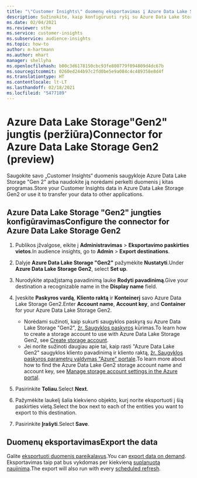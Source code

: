 ```yaml
---
title: "\"Customer Insights\" duomenų eksportavimas į Azure Data Lake Storage \"Gen2\""
description: Sužinokite, kaip konfigūruoti ryšį su Azure Data Lake Storage "Gen2".
ms.date: 02/04/2021
ms.reviewer: sthe
ms.service: customer-insights
ms.subservice: audience-insights
ms.topic: how-to
author: m-hartmann
ms.author: mhart
manager: shellyha
ms.openlocfilehash: b00c3d6178150cbc93fe800779f094809d4dc67b
ms.sourcegitcommit: 0260ed244b97c2fd0be5e9a084c4c489358e8d4f
ms.translationtype: HT
ms.contentlocale: lt-LT
ms.lasthandoff: 02/18/2021
ms.locfileid: "5477189"
---
```

# <a name="connector-for-azure-data-lake-storage-gen2-preview"></a><span data-ttu-id="3bc55-103">Azure Data Lake Storage"Gen2" jungtis (peržiūra)</span><span class="sxs-lookup"><span data-stu-id="3bc55-103">Connector for Azure Data Lake Storage Gen2 (preview)</span></span>

<span data-ttu-id="3bc55-104">Saugokite savo „Customer Insights“ duomenis saugykloje Azure Data Lake Storage "Gen 2" arba naudokite ją norėdami perkelti duomenis į kitas programas.</span><span class="sxs-lookup"><span data-stu-id="3bc55-104">Store your Customer Insights data in Azure Data Lake Storage Gen2 or use it to transfer your data to other applications.</span></span>

## <a name="configure-the-connector-for-azure-data-lake-storage-gen2"></a><span data-ttu-id="3bc55-105">Azure Data Lake Storage "Gen2" jungties konfigūravimas</span><span class="sxs-lookup"><span data-stu-id="3bc55-105">Configure the connector for Azure Data Lake Storage Gen2</span></span>

1. <span data-ttu-id="3bc55-106">Publikos įžvalgose, eikite į **Administravimas** > **Eksportavimo paskirties vietos**.</span><span class="sxs-lookup"><span data-stu-id="3bc55-106">In audience insights, go to **Admin** > **Export destinations**.</span></span>

1. <span data-ttu-id="3bc55-107">Dalyje **Azure Data Lake Storage "Gen2"** pažymėkite **Nustatyti**.</span><span class="sxs-lookup"><span data-stu-id="3bc55-107">Under **Azure Data Lake Storage Gen2**, select **Set up**.</span></span>

1. <span data-ttu-id="3bc55-108">Nurodykite atpažįstamą pavadinimą lauke **Rodyti pavadinimą**.</span><span class="sxs-lookup"><span data-stu-id="3bc55-108">Give your destination a recognizable name in the **Display name** field.</span></span>

1. <span data-ttu-id="3bc55-109">Įveskite **Paskyros vardą**, **Kliento raktą** ir **Konteinerį** savo Azure Data Lake Storage Gen2.</span><span class="sxs-lookup"><span data-stu-id="3bc55-109">Enter **Account name**, **Account key**, and **Container** for your Azure Data Lake Storage Gen2.</span></span>
    - <span data-ttu-id="3bc55-110">Norėdami sužinoti, kaip sukurti saugyklos paskyrą su Azure Data Lake Storage "Gen2", [žr. Saugyklos paskyros](https://docs.microsoft.com/azure/storage/blobs/create-data-lake-storage-account) kūrimas.</span><span class="sxs-lookup"><span data-stu-id="3bc55-110">To learn how to create a storage account to use with Azure Data Lake Storage Gen2, see [Create storage account](https://docs.microsoft.com/azure/storage/blobs/create-data-lake-storage-account).</span></span> 
    - <span data-ttu-id="3bc55-111">Jei norite sužinoti daugiau apie tai, kaip rasti "Azure Data Lake Gen2" saugyklos kliento pavadinimą ir kliento raktą, [žr. Saugyklos paskyros parametrų valdymas "Azure" portale](https://docs.microsoft.com/azure/storage/common/storage-account-manage).</span><span class="sxs-lookup"><span data-stu-id="3bc55-111">To learn more about how to find the Azure Data Lake Gen2 storage account name and account key, see [Manage storage account settings in the Azure portal](https://docs.microsoft.com/azure/storage/common/storage-account-manage).</span></span>

1. <span data-ttu-id="3bc55-112">Pasirinkite **Toliau**.</span><span class="sxs-lookup"><span data-stu-id="3bc55-112">Select **Next**.</span></span>

1. <span data-ttu-id="3bc55-113">Pažymėkite laukelį šalia kiekvieno objekto, kurį norite eksportuoti į šią paskirties vietą.</span><span class="sxs-lookup"><span data-stu-id="3bc55-113">Select the box next to each of the entities you want to export to this destination.</span></span>

1. <span data-ttu-id="3bc55-114">Pasirinkite **Įrašyti**.</span><span class="sxs-lookup"><span data-stu-id="3bc55-114">Select **Save**.</span></span>

## <a name="export-the-data"></a><span data-ttu-id="3bc55-115">Duomenų eksportavimas</span><span class="sxs-lookup"><span data-stu-id="3bc55-115">Export the data</span></span>

<span data-ttu-id="3bc55-116">Galite [eksportuoti duomenis pareikalavus](export-destinations.md#export-data-on-demand).</span><span class="sxs-lookup"><span data-stu-id="3bc55-116">You can [export data on demand](export-destinations.md#export-data-on-demand).</span></span> <span data-ttu-id="3bc55-117">Eksportavimas taip pat bus vykdomas per kiekvieną [suplanuotą naujinimą](system.md#schedule-tab).</span><span class="sxs-lookup"><span data-stu-id="3bc55-117">The export will also run with every [scheduled refresh](system.md#schedule-tab).</span></span>
